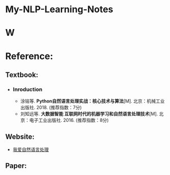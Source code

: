 # My-NLP-Learning-Notes
# W
# Reference:
## Textbook:
- ### Inroduction
   - 涂铭等. **Python自然语言处理实战：核心技术与算法**[M]. 北京：机械工业出版社. 2018.  (推荐指数：7分)
   - 刘知远等. **大数据智能 互联网时代的机器学习和自然语言处理技术**[M]. 北京：电子工业出版社. 2016. (推荐指数：8分)
## Website:
- [我爱自然语言处理](http://www.52nlp.cn/)
## Paper:
